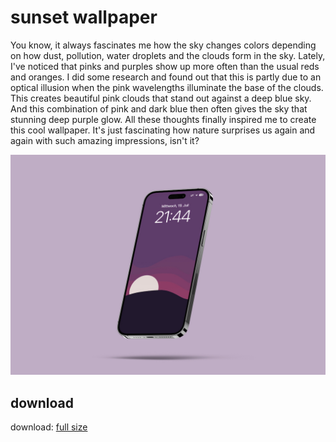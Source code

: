 # sunset wallpaper
You know, it always fascinates me how the sky changes colors depending on how dust, pollution, water droplets and the clouds form in the sky. Lately, I've noticed that pinks and purples show up more often than the usual reds and oranges. I did some research and found out that this is partly due to an optical illusion when the pink wavelengths illuminate the base of the clouds. This creates beautiful pink clouds that stand out against a deep blue sky. And this combination of pink and dark blue then often gives the sky that stunning deep purple glow. All these thoughts finally inspired me to create this cool wallpaper. It's just fascinating how nature surprises us again and again with such amazing impressions, isn't it?

![Preview des Wallpapers](./sunset-mockup.jpg)

## download
download: [full size](./sunset.PNG)
